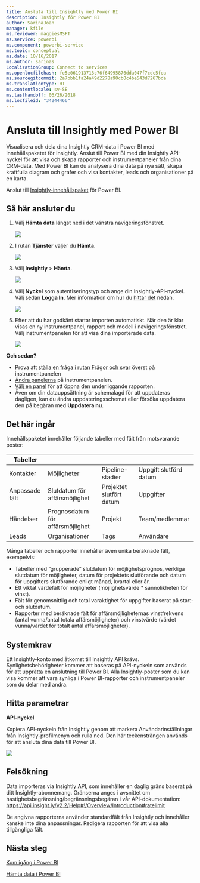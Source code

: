 ```yaml
---
title: Ansluta till Insightly med Power BI
description: Insightly för Power BI
author: SarinaJoan
manager: kfile
ms.reviewer: maggiesMSFT
ms.service: powerbi
ms.component: powerbi-service
ms.topic: conceptual
ms.date: 10/16/2017
ms.author: sarinas
LocalizationGroup: Connect to services
ms.openlocfilehash: fe5e061913713c76f64995876dda047f7cdc5fea
ms.sourcegitcommit: 2a7bbb1fa24a49d2278a90cb0c4be543d7267bda
ms.translationtype: HT
ms.contentlocale: sv-SE
ms.lasthandoff: 06/26/2018
ms.locfileid: "34244466"
---
```

# <a name="connect-to-insightly-with-power-bi"></a>Ansluta till Insightly med Power BI
Visualisera och dela dina Insightly CRM-data i Power BI med innehållspaketet för Insightly. Anslut till Power BI med din Insightly API-nyckel för att visa och skapa rapporter och instrumentpaneler från dina CRM-data. Med Power BI kan du analysera dina data på nya sätt, skapa kraftfulla diagram och grafer och visa kontakter, leads och organisationer på en karta.

Anslut till [Insightly-innehållspaket](https://app.powerbi.com/getdata/services/insightly) för Power BI.

## <a name="how-to-connect"></a>Så här ansluter du
1. Välj **Hämta data** längst ned i det vänstra navigeringsfönstret.
   
   ![](media/service-connect-to-insightly/getdata.png)
2. I rutan **Tjänster** väljer du **Hämta**.
   
   ![](media/service-connect-to-insightly/services.png)
3. Välj **Insightly** \> **Hämta**.
   
   ![](media/service-connect-to-insightly/insightly.png)
4. Välj **Nyckel** som autentiseringstyp och ange din Insightly-API-nyckel. Välj sedan **Logga In**. Mer information om hur du [hittar det](#FindingParams) nedan.
   
   ![](media/service-connect-to-insightly/creds.png)
5. Efter att du har godkänt startar importen automatiskt. När den är klar visas en ny instrumentpanel, rapport och modell i navigeringsfönstret. Välj instrumentpanelen för att visa dina importerade data.
   
     ![](media/service-connect-to-insightly/dashboard.png)

**Och sedan?**

* Prova att [ställa en fråga i rutan Frågor och svar](power-bi-q-and-a.md) överst på instrumentpanelen
* [Ändra panelerna](service-dashboard-edit-tile.md) på instrumentpanelen.
* [Välj en panel](service-dashboard-tiles.md) för att öppna den underliggande rapporten.
* Även om din datauppsättning är schemalagd för att uppdateras dagligen, kan du ändra uppdateringsschemat eller försöka uppdatera den på begäran med **Uppdatera nu**.

## <a name="whats-included"></a>Det här ingår
Innehållspaketet innehåller följande tabeller med fält från motsvarande poster:

| Tabeller |  |  |  |
| --- | --- | --- | --- |
| Kontakter |Möjligheter |Pipeline-stadier |Uppgift slutförd datum |
| Anpassade fält |Slutdatum för affärsmöjlighet |Projektet slutfört datum |Uppgifter |
| Händelser |Prognosdatum för affärsmöjlighet |Projekt |Team/medlemmar |
| Leads |Organisationer |Tags |Användare |

Många tabeller och rapporter innehåller även unika beräknade fält, exempelvis:  

* Tabeller med ”grupperade” slutdatum för möjlighetsprognos, verkliga slutdatum för möjligheter, datum för projektets slutförande och datum för uppgifters slutförande enligt månad, kvartal eller år.  
* Ett viktat värdefält för möjligheter (möjlighetsvärde * sannolikheten för vinst).  
* Fält för genomsnittlig och total varaktighet för uppgifter baserat på start- och slutdatum.  
* Rapporter med beräknade fält för affärsmöjligheternas vinstfrekvens (antal vunna/antal totala affärsmöjligheter) och vinstvärde (värdet vunna/värdet för totalt antal affärsmöjligheter).  

## <a name="system-requirements"></a>Systemkrav
Ett Insightly-konto med åtkomst till Insightly API krävs. Synlighetsbehörigheter kommer att baseras på API-nyckeln som används för att upprätta en anslutning till Power BI. Alla Insightly-poster som du kan visa kommer att vara synliga i Power BI-rapporter och instrumentpaneler som du delar med andra.

<a name="FindingParams"></a>

## <a name="finding-parameters"></a>Hitta parametrar
**API-nyckel**

Kopiera API-nyckeln från Insightly genom att markera Användarinställningar från Insightly-profilmenyn och rulla ned. Den här teckensträngen används för att ansluta dina data till Power BI.

![](media/service-connect-to-insightly/findapi.png)

## <a name="troubleshooting"></a>Felsökning
Data importeras via Insightly API, som innehåller en daglig gräns baserat på ditt Insightly-abonnemang. Gränserna anges i avsnittet om hastighetsbegränsning/begränsningsbegäran i vår API-dokumentation: https://api.insight.ly/v2.2/Help#!/Overview/Introduction#ratelimit

De angivna rapporterna använder standardfält från Insightly och innehåller kanske inte dina anpassningar. Redigera rapporten för att visa alla tillgängliga fält.

## <a name="next-steps"></a>Nästa steg
[Kom igång i Power BI](service-get-started.md)

[Hämta data i Power BI](service-get-data.md)

